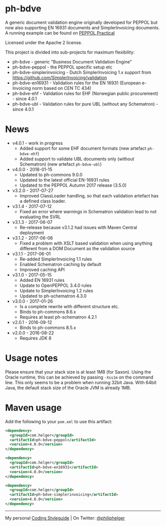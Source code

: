 # ph-bdve

A generic document validation engine originally developed for PEPPOL but now also supporting EN 16931 documents and SimplerInvoicing documents.
A running example can be found on [PEPPOL Practical](http://peppol.helger.com/public/menuitem-validation-bis2)

Licensed under the Apache 2 license.

This project is divided into sub-projects for maximum flexibility:
  * ph-bdve - generic "Business Document Validation Engine"
  * ph-bdve-peppol - the PEPPOL specific setup etc
  * ph-bdve-simplerinvoicing - Dutch SimplerInvoicing 1.x support from https://github.com/SimplerInvoicing/validation
  * ph-bdve-en16931 - Validation rules for the EN 16931 (European e-Invoicing norm based on CEN TC 434)
  * ph-bdve-ehf - Validation rules for EHF (Norwegian public procurement) - since 4.0.1
  * ph-bdve-ubl - Validation rules for pure UBL (without any Schematron) - since 4.0.1
  
# News

* v4.0.1 - work in progress
  * Added support for some EHF document formats (new artefact `ph-bdve-ehf`)
  * Added support to validate UBL documents only (without Schematron) (new artefact `ph-bdve-ubl`)
* v4.0.0 - 2018-01-15
  * Updated to ph-commons 9.0.0
  * Updated to the latest official EN-16931 rules
  * Updated to the PEPPOL Autumn 2017 release (3.5.0)
* v3.2.0 - 2017-07-27
  * Improved ClassLoader handling, so that each validation artefact has a defined class loader. 
* v3.1.4 - 2017-07-12
  * Fixed an error where warnings in Schematron validation lead to not evaluating the SVRL
* v3.1.3 - 2017-06-07
  * Re-release because v3.1.2 had issues with Maven Central deployment
* v3.1.2 - 2017-06-06
  * Fixed a problem with XSLT based validation when using anything different from a DOM Document as the validation source 
* v3.1.1 - 2017-06-01
  * Re-added SimplerInvoicing 1.1 rules
  * Enabled Schematron caching by default
  * Improved caching API
* v3.1.0 - 2017-05-15
  * Added EN 16931 rules
  * Update to OpenPEPPOL 3.4.0 rules
  * Update to SimplerInvoicing 1.2 rules
  * Updated to ph-schematron 4.3.0
* v3.0.0 - 2017-01-26
  * Is a complete rewrite with different structure etc.
  * Binds to ph-commons 8.6.x
  * Requires at least ph-schematron 4.2.1
* v2.0.1 - 2016-09-12
  * Binds to ph-commons 8.5.x
* v2.0.0 - 2016-08-22
  * Requires JDK 8

# Usage notes
Please ensure that your stack size is at least 1MB (for Saxon). Using the Oracle runtime, this can be achieved by passing `-Xss1m` on the command line. This only seems to be a problem when running 32bit Java. With 64bit Java, the default stack size of the Oracle JVM is already 1MB.

# Maven usage
Add the following to your `pom.xml` to use this artifact:
```xml
<dependency>
  <groupId>com.helger</groupId>
  <artifactId>ph-bdve-peppol</artifactId>
  <version>4.0.0</version>
</dependency>

<dependency>
  <groupId>com.helger</groupId>
  <artifactId>ph-bdve-en16931</artifactId>
  <version>4.0.0</version>
</dependency>

<dependency>
  <groupId>com.helger</groupId>
  <artifactId>ph-bdve-simplerinvoicing</artifactId>
  <version>4.0.0</version>
</dependency>
```

---

My personal [Coding Styleguide](https://github.com/phax/meta/blob/master/CodeingStyleguide.md) |
On Twitter: <a href="https://twitter.com/philiphelger">@philiphelger</a>

